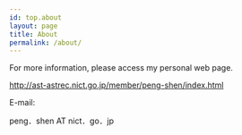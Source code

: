 ```yaml
---
id: top.about
layout: page
title: About
permalink: /about/
---
```


For more information, please access my personal web page.

http://ast-astrec.nict.go.jp/member/peng-shen/index.html

E-mail:

peng．shen AT nict．go．jp
